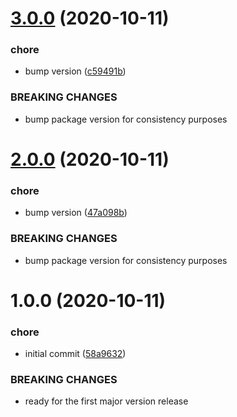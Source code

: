 # [3.0.0](https://github.com/lukaszbieniek/eslint-config/compare/v2.0.0...v3.0.0) (2020-10-11)


### chore

* bump version ([c59491b](https://github.com/lukaszbieniek/eslint-config/commit/c59491b7a7bc53bf51863cf83b4b8238d98fd651))


### BREAKING CHANGES

* bump package version for consistency purposes

# [2.0.0](https://github.com/lukaszbieniek/eslint-config/compare/v1.0.0...v2.0.0) (2020-10-11)


### chore

* bump version ([47a098b](https://github.com/lukaszbieniek/eslint-config/commit/47a098b7c01f18eef25db5cf202fc1a74c725ae2))


### BREAKING CHANGES

* bump package version for consistency purposes

# 1.0.0 (2020-10-11)


### chore

* initial commit ([58a9632](https://github.com/lukaszbieniek/eslint-config/commit/58a9632fdcb9eb2bf21ab67a85589c6d8ed33468))


### BREAKING CHANGES

* ready for the first major version release
